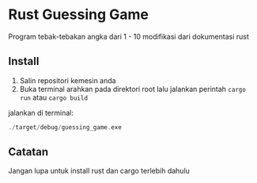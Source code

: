 # Rust Guessing Game

Program tebak-tebakan angka dari 1 - 10 modifikasi dari dokumentasi rust


## Install

1. Salin repositori kemesin anda
2. Buka terminal arahkan pada direktori root lalu jalankan perintah `cargo run` atau `cargo build`

jalankan di terminal:
```rust
./target/debug/guessing_game.exe
````

## Catatan

Jangan lupa untuk install rust dan cargo terlebih dahulu
